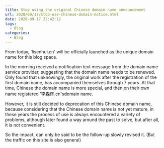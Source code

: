 ```yaml
---
title: Stop using the original Chinese domain name announcement
url: 2020/09/17/stop-use-chinese-domain-notice.html
date: 2020-09-17 22:42:12
tags:
  - Blog
categories:
  - Blog
---
```


From today, 'lisenhui.cn' will be officially launched as the unique domain name for this blog space. 

In the morning received a notification text message from the domain name service provider, suggesting that the domain name needs to be renewed. Only found that unknowingly, the original work after the registration of the first domain name, has accompanied themselves through 7 years. At that time, Chinese the domain name is more special, and then on their own name registered '李森辉.cn'sdomain name. 

<!--more-->

However, it is still decided to deprecation of this Chinese domain name, because considering that the Chinese domain name is not yet mature, in these years the process of use is always encountered a variety of problems, although later found a way around the past to solve, but after all, it is not convenient.

So the impact, can only be said to be the follow-up slowly revised it. (But the traffic on this site is also general)
